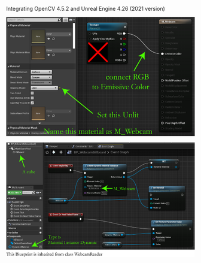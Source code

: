 Integrating OpenCV 4.5.2 and Unreal Engine 4.26 (2021 version)

![alt tag](https://github.com/azer89/unreal_opencv/raw/main/m_webcam.png)

![alt tag](https://github.com/azer89/unreal_opencv/raw/main/bp_webcam_billboard.png)
